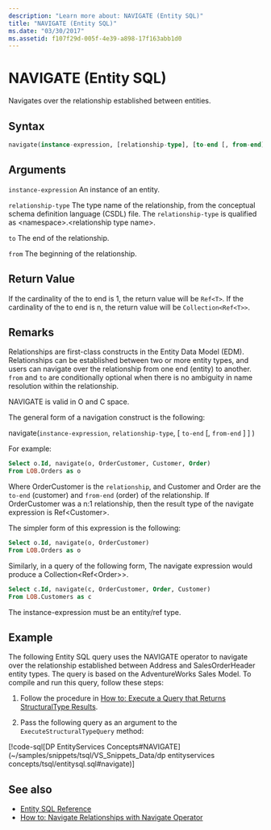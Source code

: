 ```yaml
---
description: "Learn more about: NAVIGATE (Entity SQL)"
title: "NAVIGATE (Entity SQL)"
ms.date: "03/30/2017"
ms.assetid: f107f29d-005f-4e39-a898-17f163abb1d0
---
```


# NAVIGATE (Entity SQL)

Navigates over the relationship established between entities.

## Syntax

```sql
navigate(instance-expression, [relationship-type], [to-end [, from-end] ])
```

## Arguments

`instance-expression`
An instance of an entity.

`relationship-type`
The type name of the relationship, from the conceptual schema definition language (CSDL) file. The `relationship-type` is qualified as \<namespace>.\<relationship type name>.

`to`
The end of the relationship.

`from`
The beginning of the relationship.

## Return Value

If the cardinality of the to end is 1, the return value will be `Ref<T>`. If the cardinality of the to end is n, the return value will be `Collection<Ref<T>>`.

## Remarks

Relationships are first-class constructs in the Entity Data Model (EDM). Relationships can be established between two or more entity types, and users can navigate over the relationship from one end (entity) to another. `from` and `to` are conditionally optional when there is no ambiguity in name resolution within the relationship.

NAVIGATE is valid in O and C space.

The general form of a navigation construct is the following:

navigate(`instance-expression`, `relationship-type`, [ `to-end` [, `from-end` ] ] )

For example:

```sql
Select o.Id, navigate(o, OrderCustomer, Customer, Order)
From LOB.Orders as o
```

Where OrderCustomer is the `relationship`, and Customer and Order are the `to-end` (customer) and `from-end` (order) of the relationship. If OrderCustomer was a n:1 relationship, then the result type of the navigate expression is Ref\<Customer>.

The simpler form of this expression is the following:

```sql
Select o.Id, navigate(o, OrderCustomer)
From LOB.Orders as o
```

Similarly, in a query of the following form, The navigate expression would produce a Collection<Ref\<Order>>.

```sql
Select c.Id, navigate(c, OrderCustomer, Order, Customer)
From LOB.Customers as c
```

The instance-expression must be an entity/ref type.

## Example

The following Entity SQL query uses the NAVIGATE operator to navigate over the relationship established between Address and SalesOrderHeader entity types. The query is based on the AdventureWorks Sales Model. To compile and run this query, follow these steps:

1. Follow the procedure in [How to: Execute a Query that Returns StructuralType Results](../how-to-execute-a-query-that-returns-structuraltype-results.md).

2. Pass the following query as an argument to the `ExecuteStructuralTypeQuery` method:

 [!code-sql[DP EntityServices Concepts#NAVIGATE](~/samples/snippets/tsql/VS_Snippets_Data/dp entityservices concepts/tsql/entitysql.sql#navigate)]

## See also

- [Entity SQL Reference](entity-sql-reference.md)
- [How to: Navigate Relationships with Navigate Operator](navigate-entity-sql.md)
